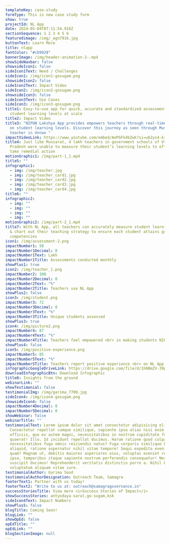 ```yaml
---
templateKey: case-study
formType: This is new case study form
show: true
projectId: NL App
date: 2024-05-04T07:11:54.916Z
sectionSequence: 1 2 3 4 5 6
featuredimage: /img/_agn7916.jpg
buttonText: Learn More
title: nlapp
fontColor: "#cb9928"
bannerImage: /img/header-animation-2-.mp4
showSideNavbar: false
showsideIcon1: false
sideIcon1Text: Need / Challenges
sideIcon1: /img/icon1-gosugam.png
showsideIcon2: false
sideIcon2Text: Impact Video
sideIcon2: /img/icon2-gosugam.png
showsideIcon3: false
sideIcon3Text: Use Cases
sideIcon3: /img/icon3-gosugam.png
title1: Easy-to-use app for quick, accurate and standardized assessment of
  student learning levels at scale
title2: Impact Video
title3: "NIPUN Lakshya App provides empowers teachers through real-time insight
  on student learning levels. Discover this journey as seen through Mussarrat, a
  teacher in Unnao "
impactVideoLink: https://www.youtube.com/embed/AoPGFk4bZwk?si=u62ys4-k3mTgHeii
title4: Just like Mussarat, 4 lakh teachers in government schools of Uttar
  Pradesh were unable to measure their student’s learning levels to effectively
  take remedial action
motionGraphic1: /img/part-1_1.mp4
title5: ""
infographic1:
  - img: /img/teacher.jpg
  - img: /img/teacher_card1.jpg
  - img: /img/teacher_card2.jpg
  - img: /img/teacher_card3.jpg
  - img: /img/teacher_card4.jpg
title6: ""
infographic2:
  - img: ""
  - img: ""
  - img: ""
  - img: ""
motionGraphic2: /img/part-2_1.mp4
title7: With NL App, all teachers can accurately measure student learning levels
  & chart out their teaching strategy to ensure each student attains grade-level
  competencies
icon1: /img/assessment-2.png
impactNumber1: 50
impactNumber1Decimal: 0
impactNumber1Text: Lakh
impactNumber1Title: Assessments conducted monthly
showPlus1: true
icon2: /img/teacher_1.png
impactNumber2: 100
impactNumber2Decimal: 0
impactNumber2Text: "%"
impactNumber2Title: Teachers use NL App
showPlus2: false
icon3: /img/student.png
impactNumber3: 72
impactNumber3Decimal: 0
impactNumber3Text: "%"
impactNumber3Title: Unique students assessed
showPlus3: true
icon4: /img/picture2.png
impactNumber4: 87
impactNumber4Text: "%"
impactNumber4Title: Teachers feel empowered <br> in making students NIPUN
showPlus4: false
icon5: /img/positive-experience.png
impactNumber5: 85
impactNumber5Text: "%"
impactNumber5Title: Teachers report positive experience <br> on NL App
infographicGoogleDriveLink: https://drive.google.com/file/d/1h6BmZV-39p0F5njcECbhDOquuMffhVHj/view?usp=sharing
downloadInfographicBtn: Download Infographic
title8: Insights from the ground
webinarLink: ""
showTestimonial: false
testimonialImg: /img/garima_7700.jpg
sideIcon4: /img/icon4-gosugam.png
showsideIcon4: false
impactNumber4Decimal: 0
impactNumber5Decimal: 0
showWebinar: false
webinarTitle: ""
testimonialText: Lorem ipsum dolor sit amet consectetur adipisicing elit.
  Consectetur repellat cumque similique, sapiente ipsa alias nisi enim nesciunt
  officiis, quo ex autem magni, necessitatibus in nostrum cupiditate fugit
  quaerat! Illo. Id incidunt repellat ducimus. Harum ratione quod culpa illo
  necessitatibus fuga omnis reiciendis natus? Fuga corporis similique beatae sed
  aliquid, ratione aspernatur nihil vitae tempore! Sequi expedita eveniet iusto
  quam? Magnam ut, debitis maiores asperiores eius, voluptas eveniet repellendus
  ipsa, temporibus itaque sapiente nostrum perferendis consequatur! Nesciunt,
  suscipit ducimus! Reprehenderit veritatis distinctio porro a. Nihil blanditiis
  voluptatum aliquam vitae iure.
testimonialAuthor: Garima Sood
testimonialAuthorDesignation: Outreach Team, Samagra
footerText1: Partner with us today!
footerText2: "Write to us at: outreach@samagragovernance.in"
successStoriesTitle: View more <i>Success Stories of Impact</i>
showSuccessStories: antyodaya-saral,go-sugam,ksk
sideIcon4Text: Impact Numbers
showPlus5: false
blogTitle: Coming Soon!
blogLink: ""
showOpEd: false
opEdTitle: ""
opEdLink: ""
blogSectionImage: null
---
```

